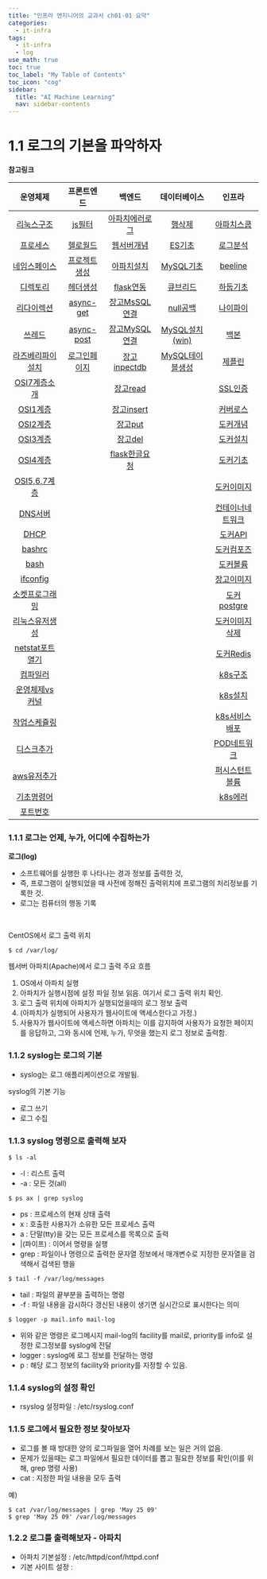 ```yaml
---
title: "인프라 엔지니어의 교과서 ch01-01 요약" 
categories:
  - it-infra
tags:
  - it-infra
  - log
use_math: true
toc: true
toc_label: "My Table of Contents"
toc_icon: "cog"
sidebar:
  title: "AI Machine Learning"
  nav: sidebar-contents
---
```


# 1.1 로그의 기본을 파악하자 


**참고링크**

| 운영체제 | 프론트엔드 | 백엔드 | 데이터베이스| 인프라 |
|:------:|:------:|:------:|:------:|:------:|
|[리눅스구조](https://losskatsu.github.io/os-kernel/os-linux-structure) | [js필터](https://losskatsu.github.io/frontend/js-map-reduce-filter/) | [아파치에러로그](https://losskatsu.github.io/it-infra/apache-error-log/) | [행삭제](https://losskatsu.github.io/it-infra/sqldelete/) | [아파치스쿱](https://losskatsu.github.io/it-infra/sqoop/) |
|[프로세스](https://losskatsu.github.io/os-kernel/os-process/) | [헬로월드](https://losskatsu.github.io/frontend/react-helloworld/) | [웹서버개념](https://losskatsu.github.io/it-infra/webserver/) | [ES기초](https://losskatsu.github.io/it-infra/es-basic/) | [로그분석](https://losskatsu.github.io/it-infra/log-anal/) |
|[네임스페이스](https://losskatsu.github.io/os-kernel/linux-redirection/) |[프로젝트생성](https://losskatsu.github.io/frontend/react-basic-setup/) | [아파치설치](https://losskatsu.github.io/it-infra/aws-apache/) | [MySQL기초](https://losskatsu.github.io/it-infra/mysql-index/) | [beeline](https://losskatsu.github.io/it-infra/beeline/) |
|[디렉토리](https://losskatsu.github.io/os-kernel/linux-directory/) |[헤더생성](https://losskatsu.github.io/frontend/react-category/) | [flask연동](https://losskatsu.github.io/it-infra/flask-nginx-uwsgi/) | [큐브리드](https://losskatsu.github.io/it-infra/cubrid-summary/) | [하둡기초](https://losskatsu.github.io/it-infra/hadoop-basic-concept/) |
|[리다이렉션](https://losskatsu.github.io/os-kernel/linux-redirection/) |[async-get](https://losskatsu.github.io/frontend/react-request-api-django/) | [장고MsSQL연결](https://losskatsu.github.io/it-infra/mssql-django-conn/) | [null공백](https://losskatsu.github.io/it-infra/db-null/) |  [나이파이](https://losskatsu.github.io/it-infra/nifi/) |
|[쓰레드](https://losskatsu.github.io/os-kernel/process-thread/) | [async-post](https://losskatsu.github.io/frontend/react-request-post/) | [장고MySQL연결](https://losskatsu.github.io/it-infra/mysql-django-conn/) | [MySQL설치(win)](https://losskatsu.github.io/it-infra/mysql-install-win/) | [백본](https://losskatsu.github.io/it-infra/backbone/) |
|[라즈베리파이설치](https://losskatsu.github.io/os-kernel/raspberry-vminstall/) | [로그인페이지](https://losskatsu.github.io/frontend/react-request-post/) | [장고inpectdb](https://losskatsu.github.io/it-infra/django-inspectdb/) | [MySQL테이블생성](https://losskatsu.github.io/it-infra/mysql-create-db/) | [제플린](https://losskatsu.github.io/it-infra/backbone/) |
|[OSI7계층소개](https://losskatsu.github.io/os-kernel/network-basic01/) | | [장고read](https://losskatsu.github.io/it-infra/django-read-data/)  |  | [SSL인증](https://losskatsu.github.io/it-infra/ssl-auth/)|
|[OSI1계층](https://losskatsu.github.io/os-kernel/network-basic02/) | | [장고insert](https://losskatsu.github.io/it-infra/django-post-data/)  | | [커버로스](https://losskatsu.github.io/it-infra/kerberos/) |
|[OSI2계층](https://losskatsu.github.io/os-kernel/network-basic03/) | | [장고put](https://losskatsu.github.io/it-infra/django-put-data/)  | | [도커개념](https://losskatsu.github.io/it-infra/docker00/) |
|[OSI3계층](https://losskatsu.github.io/os-kernel/network-basic04/) | | [장고del](https://losskatsu.github.io/it-infra/django-del-data/) | | [도커설치](https://losskatsu.github.io/it-infra/docker01/) |
|[OSI4계층](https://losskatsu.github.io/os-kernel/network-basic05/) | | [flask한글요청](https://losskatsu.github.io/programming/py-flask-korean/) | |[도커기초](https://losskatsu.github.io/it-infra/docker02/)|
|[OSI5,6,7계층](https://losskatsu.github.io/os-kernel/network-basic05/) | |  | | [도커이미지](https://losskatsu.github.io/it-infra/docker03/) |
|[DNS서버](https://losskatsu.github.io/os-kernel/etc-host-dns/) | |  | | [컨테이너네트워크](https://losskatsu.github.io/it-infra/docker04/) |
|[DHCP](https://losskatsu.github.io/os-kernel/dhcp/) | | | | [도커API](https://losskatsu.github.io/it-infra/docker05/) |
|[bashrc](https://losskatsu.github.io/os-kernel/bashrc/) | | | | [도커컴포즈](https://losskatsu.github.io/it-infra/docker06/) |
|[bash](https://losskatsu.github.io/os-kernel/bash/) | | | | [도커볼륨](https://losskatsu.github.io/it-infra/docker07/) |
|[ifconfig](https://losskatsu.github.io/os-kernel/ifconfig/) | | | | [장고이미지](https://losskatsu.github.io/it-infra/docker08/) |
|[소켓프로그래밍](https://losskatsu.github.io/os-kernel/network-socket/) | | | | [도커postgre](https://losskatsu.github.io/it-infra/docker09/) |
|[리눅스유저생성](https://losskatsu.github.io/os-kernel/linux-create-user/) | | | | [도커이미지삭제](https://losskatsu.github.io/it-infra/docker10/)|
|[netstat포트열기](https://losskatsu.github.io/os-kernel/port-open/) | | | |[도커Redis](https://losskatsu.github.io/it-infra/docker11/) |
|[컴파일러](https://losskatsu.github.io/os-kernel/compiler-interpreter/) | | | |[k8s구조](https://losskatsu.github.io/it-infra/kubernetes01/) |
|[운영체제vs커널](https://losskatsu.github.io/os-kernel/diff-kernel-os/) | | | | [k8s설치](https://losskatsu.github.io/it-infra/kubernetes02/) |
|[작업스케쥴링](https://losskatsu.github.io/os-kernel/crontab/) | | | |[k8s서비스배포](https://losskatsu.github.io/it-infra/kubernetes03/) |
|[디스크추가](https://losskatsu.github.io/os-kernel/add-harddisk/) | | | |[POD네트워크](https://losskatsu.github.io/it-infra/kubernetes04/) |
|[aws유저추가](https://losskatsu.github.io/os-kernel/aws-add-user/) | | | | [퍼시스턴트볼륨](https://losskatsu.github.io/it-infra/kubernetes05/)|
|[기초명령어](https://losskatsu.github.io/it-infra/ps-grep-pipe-redirect/) | | | | [k8s에러](https://losskatsu.github.io/it-infra/kubernetes06/)|
|[포트번호](https://losskatsu.github.io/it-infra/port/) | | | | |

### 1.1.1 로그는 언제, 누가, 어디에 수집하는가

**로그(log)** 
* 소프트웨어를 실행한 후 나타나는 경과 정보를 출력한 것, 
* 즉, 프로그램이 실행되었을 때 사전에 정해진 출력위치에 프로그램의 처리정보를 기록한 것.
* 로그는 컴퓨터의 행동 기록

<br />

CentOS에서 로그 출력 위치

```
$ cd /var/log/
```

웹서버 아파치(Apache)에서 로그 출력 주요 흐름

1. OS에서 아파치 실행
2. 아파치가 실행시점에 설정 파일 정보 읽음. 여기서 로그 출력 위치 확인.
3. 로그 출력 위치에 아파치가 실행되었을때의 로그 정보 출력
4. (아파치가 실행되어 사용자가 웹사이트에 액세스한다고 가정.)
5. 사용자가 웹사이트에 액세스하면 아파치는 이를 감지하여 사용자가 요청한 페이지를 응답하고, 그와 동시에 언제, 누가, 무엇을 했는지 로그 정보로 출력함.

### 1.1.2 syslog는 로그의 기본

* syslog는 로그 애플리케이션으로 개발됨.

syslog의 기본 기능
* 로그 쓰기
* 로그 수집


### 1.1.3 syslog 명령으로 출력해 보자

```
$ ls -al
```
* -l : 리스트 출력
* -a : 모든 것(all)

```
$ ps ax | grep syslog
```
* ps : 프로세스의 현재 상태 출력
* x : 호출한 사용자가 소유한 모든 프로세스 출력
* a : 단말(tty)을 갖는 모든 프로세스를 목록으로 출력
* \|(파이프) : 이어서 명령을 실행
* grep : 파일이나 명령으로 출력한 문자열 정보에서 매개변수로 지정한 문자열을 검색해서 검색된 행을 

```
$ tail -f /var/log/messages
```
* tail : 파일의 끝부분을 출력하는 명령
* -f : 파일 내용을 감시하다 갱신된 내용이 생기면 실시간으로 표시한다는 의미

```
$ logger -p mail.info mail-log
```
* 위와 같은 명령은 로그메시지 mail-log의 facility를 mail로, priority를 info로 설정한 로그정보를 syslog에 전달
* logger : syslog에 로그 정보를 전달하는 명령
* p : 해당 로그 정보의 facility와 priority를 지정할 수 있음.

### 1.1.4 syslog의 설정 확인

* rsyslog 설정파일 : /etc/rsyslog.conf

### 1.1.5 로그에서 필요한 정보 찾아보자

* 로그를 볼 때 방대한 양의 로그파일을 열어 차례를 보는 일은 거의 없음.
* 문제가 있을때는 로그 파일에서 필요한 데이터를 뽑고 필요한 정보를 확인(이를 위해, grep 명령 사용)
* cat : 지정한 파일 내용을 모두 출력

예)
```
$ cat /var/log/messages | grep 'May 25 09'
$ grep 'May 25 09' /var/log/messages
```

### 1.2.2 로그를 출력해보자 - 아파치

* 아파치 기본설정 : /etc/httpd/conf/httpd.conf
* 기본 사이트 설정 : 
